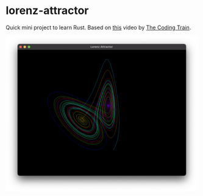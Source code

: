 # lorenz-attractor

Quick mini project to learn Rust. Based on [this](https://youtu.be/f0lkz2gSsIk) video by [The Coding Train](https://www.youtube.com/channel/UCvjgXvBlbQiydffZU7m1_aw).

![lorenz-attractor](https://raw.githubusercontent.com/KarthikRIyer/lorenz-attractor/main/lorenz-attractor.png)
